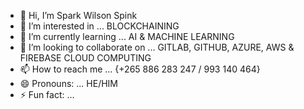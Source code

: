 - 👋 Hi, I’m Spark Wilson Spink
- 👀 I’m interested in ... BLOCKCHAINING
- 🌱 I’m currently learning ... AI & MACHINE LEARNING
- 💞️ I’m looking to collaborate on ... GITLAB, GITHUB, AZURE, AWS & FIREBASE CLOUD COMPUTING
- 📫 How to reach me ... {+265 886 283 247 / 993 140 464}
- 😄 Pronouns: ... HE/HIM
- ⚡ Fun fact: ...

<!---
Stark-EC/Stark-EC is a ✨ special ✨ repository because its `README.md` (this file) appears on your GitHub profile.
You can click the Preview link to take a look at your changes.
--->
